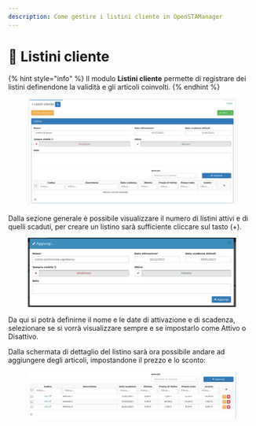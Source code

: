 ```yaml
---
description: Come gestire i listini cliente in OpenSTAManager
---
```


# 📑 Listini cliente

{% hint style="info" %}
Il modulo **Listini cliente** permette di registrare dei listini definendone la validità e gli articoli coinvolti.
{% endhint %}

<figure><img src="../../../.gitbook/assets/immagine (585).png" alt=""><figcaption></figcaption></figure>

Dalla sezione generale è possibile visualizzare il numero di listini attivi e di quelli scaduti, per creare un listino sarà sufficiente cliccare sul tasto (+).

<figure><img src="../../../.gitbook/assets/immagine (469).png" alt=""><figcaption></figcaption></figure>

Da qui si potrà definirne il nome e le date di attivazione e di scadenza, selezionare se si vorrà visualizzare sempre e se impostarlo come Attivo o Disattivo.

Dalla schermata di dettaglio del listino sarà ora possibile andare ad aggiungere degli articoli, impostandone il prezzo e lo sconto:

<figure><img src="../../../.gitbook/assets/immagine (796).png" alt=""><figcaption></figcaption></figure>

